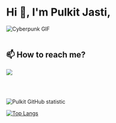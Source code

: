 # Hi 👋, I'm Pulkit Jasti,

<img alt="Cyberpunk GIF" src="https://camo.githubusercontent.com/bbbe8f3c3c04935f1b491bd463f783c88b991fbc/68747470733a2f2f6d656469612e67697068792e636f6d2f6d656469612f53724832646c4d6d4c7432716f78424e73542f67697068792e676966" />
<br><br>

## 📫 How to reach me?

<a href="https://www.linkedin.com/in/pulkit-jasti/">
<img src="https://img.shields.io/badge/LinkedIn-pulkit jasti-0e76a8?style=for-the-badge&logo=LinkedIn" />
</a>
<br>

<br><br>

![Pulkit GitHub statistic](https://github-readme-stats.vercel.app/api?username=pulkit-jasti&show_icons=true)

[![Top Langs](https://github-readme-stats.vercel.app/api/top-langs/?username=pulkit-jasti&layout=compact)](https://github.com/anuraghazra/github-readme-stats)
